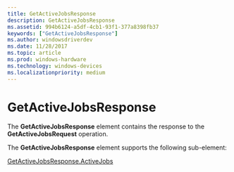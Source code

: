 ```yaml
---
title: GetActiveJobsResponse
description: GetActiveJobsResponse
ms.assetid: 994b6124-a5df-4cb1-93f1-377a8398fb37
keywords: ["GetActiveJobsResponse"]
ms.author: windowsdriverdev
ms.date: 11/28/2017
ms.topic: article
ms.prod: windows-hardware
ms.technology: windows-devices
ms.localizationpriority: medium
---
```


# GetActiveJobsResponse


The **GetActiveJobsResponse** element contains the response to the **GetActiveJobsRequest** operation.

The **GetActiveJobsResponse** element supports the following sub-element:

[GetActiveJobsResponse.ActiveJobs](getactivejobsresponse-activejobs.md)

 

 





